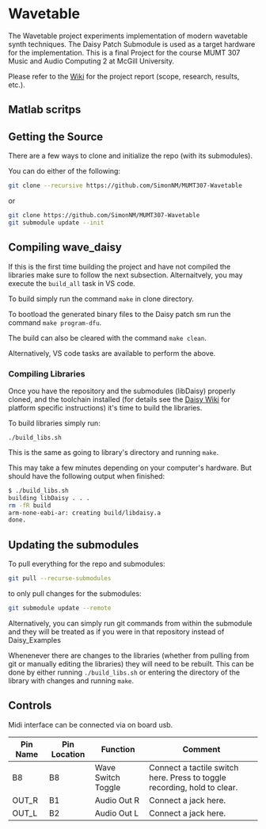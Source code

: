 # Wavetable
The Wavetable project experiments implementation of modern wavetable synth techniques. The Daisy Patch Submodule is used as a target hardware for the implementation.
This is a final Project for the course MUMT 307 Music and Audio Computing 2 at McGill University.

Please refer to the [Wiki](https://github.com/SimonNM/MUMT307-Wavetable/wiki/Wavetable-Synth-Implementation) for the project report (scope, research, results, etc.).

## Matlab scritps

## Getting the Source

There are a few ways to clone and initialize the repo (with its submodules).

You can do either of the following:

```sh
git clone --recursive https://github.com/SimonNM/MUMT307-Wavetable
```

or

```sh
git clone https://github.com/SimonNM/MUMT307-Wavetable
git submodule update --init
```

## Compiling wave_daisy

If this is the first time building the project and have not compiled the libraries make sure to follow the next subsection.
Alternaitvely, you may execute the `build_all` task in VS code.

To build simply run the command `make` in clone directory.

To bootload the generated binary files to the Daisy patch sm run the command `make program-dfu`.

The build can also be cleared with the command `make clean`.

Alternatively, VS code tasks are available to perform the above.

### Compiling Libraries

Once you have the repository and the submodules (libDaisy) properly cloned, and the toolchain installed (for details see the [Daisy Wiki](https://github.com/electro-smith/DaisyWiki/wiki) for platform specific instructions) it's time to build the libraries.

To build libraries simply run:

`./build_libs.sh`

This is the same as going to library's directory and running `make`.

This may take a few minutes depending on your computer's hardware. But should have the following output when finished:

```sh
$ ./build_libs.sh 
building libDaisy . . .
rm -fR build
arm-none-eabi-ar: creating build/libdaisy.a
done.
```

## Updating the submodules

To pull everything for the repo and submodules:

```sh
git pull --recurse-submodules
```

to only pull changes for the submodules:

```sh
git submodule update --remote
```

Alternatively, you can simply run git commands from within the submodule and they will be treated as if you were in that repository instead of Daisy_Examples

Whenenever there are changes to the libraries (whether from pulling from git or manually editing the libraries) they will need to be rebuilt. This can be done by either running `./build_libs.sh` or entering the directory of the library with changes and running `make`.

## Controls

Midi interface can be connected via on board usb.

| Pin Name | Pin Location | Function | Comment |
| --- | --- | --- | --- |
| B8 | B8 | Wave Switch Toggle |  Connect a tactile switch here. Press to toggle recording, hold to clear. |
| OUT_R | B1 | Audio Out R | Connect a jack here. |
| OUT_L | B2 | Audio Out L | Connect a jack here. |
